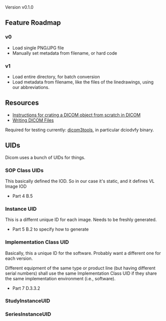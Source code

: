 Version v0.1.0

## Feature Roadmap

### v0

* Load single PNG/JPG file
* Manually set metadata from filename, or hard code

### v1

* Load entire directory, for batch conversion
* Load metadata from filename, like the files of the linedrawings, using our abbreviations.

## Resources

* [Instructions for crating a DICOM object from scratch in DICOM](https://pydicom.github.io/pydicom/dev/auto_examples/input_output/plot_write_dicom.html#sphx-glr-auto-examples-input-output-plot-write-dicom-py)
* [Writing DICOM Files](https://pydicom.github.io/pydicom/dev/old/writing_files.html)

Required for testing currently: [dicom3tools](https://www.dclunie.com/dicom3tools.html), in particular dciodvfy binary.

## UIDs

Dicom uses a bunch of UIDs for things.

### SOP Class UIDs 

This basically defined the IOD. So in our case it's static, and it defines VL Image IOD

* Part 4 B.5

### Instance UID

This is a differnt unique ID for each image. Needs to be freshly generated.

* Part 5 B.2 to specify how to generate

### Implementation Class UID

Basically, this a unique ID for the software. Probably want a different one for each version.

Different equipment of the same type or product line (but having different serial numbers) shall use the same Implementation Class UID if they share the same implementation environment (i.e., software).

* Part 7 D.3.3.2

### StudyInstanceUID



### SeriesInstanceUID